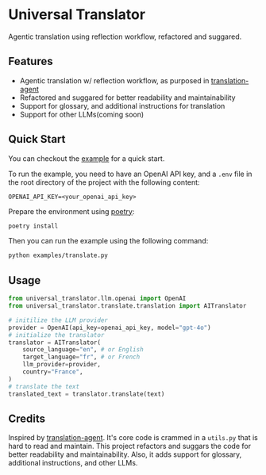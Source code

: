 # Universal Translator

Agentic translation using reflection workflow, refactored and suggared.

## Features

- Agentic translation w/ reflection workflow, as purposed in [translation-agent](https://github.com/andrewyng/translation-agent)
- Refactored and suggared for better readability and maintainability
- Support for glossary, and additional instructions for translation
- Support for other LLMs(coming soon)

## Quick Start

You can checkout the [example](examples/) for a quick start.

To run the example, you need to have an OpenAI API key, and a `.env` file in the root directory of the project with the following content:

```
OPENAI_API_KEY=<your_openai_api_key>
```

Prepare the environment using [poetry](https://python-poetry.org/):

```bash
poetry install
```

Then you can run the example using the following command:

```bash
python examples/translate.py
```

## Usage

```python
from universal_translator.llm.openai import OpenAI
from universal_translator.translate.translation import AITranslator

# initilize the LLM provider
provider = OpenAI(api_key=openai_api_key, model="gpt-4o")
# initialize the translator
translator = AITranslator(
    source_language="en", # or English
    target_language="fr", # or French
    llm_provider=provider,
    country="France",
)
# translate the text
translated_text = translator.translate(text)
```

## Credits

Inspired by [translation-agent](https://github.com/andrewyng/translation-agent). It's core code is crammed in a `utils.py` that is hard to read and maintain. This project refactors and suggars the code for better readability and maintainability. Also, it adds support for glossary, additional instructions, and other LLMs.